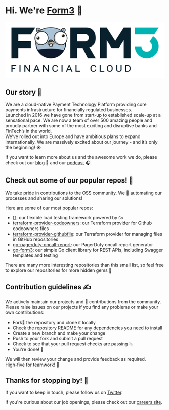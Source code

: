 # Hi. We're [Form3](https://www.form3.tech/) 👋

![Our Logo](/profile/form3-logo-gopher.png)

## Our story 🚀
We are a cloud-native Payment Technology Platform providing core payments infrastructure for financially regulated businesses. <br>
Launched in 2016 we have gone from start-up to established scale-up at a sensational pace. We are now a team of over 500 amazing people and proudly partner with some of the most exciting and disruptive banks and FinTech’s in the world. <br>
We’ve rolled out into Europe and have ambitious plans to expand internationally. We are massively excited about our journey - and it’s only the beginning! ☀️

If you want to learn more about us and the awesome work we do, please check out our [blog](https://www.form3.tech/engineering/content) 📝  and our [podcast](https://techpodcast.form3.tech/) 🎧.

## Check out some of our popular repos! 🤩
We take pride in contributions to the OSS community. We 💙 automating our processes and sharing our solutions!

Here are some of our most popular repos: 
- [f1](https://github.com/form3tech-oss/f1): our flexible load testing framework powered by `Go`
- [terraform-provider-codeowners](https://github.com/form3tech-oss/terraform-provider-codeowners): our Terraform provider for Github codeowners files
- [terraform-provider-githubfile](https://github.com/form3tech-oss/terraform-provider-githubfile): our Terraform provider for managing files in GitHub repositories
- [go-pagerduty-oncall-report](https://github.com/form3tech-oss/go-pagerduty-oncall-report): our PagerDuty oncall report generator
- [go-form3](https://github.com/form3tech-oss/go-form3): our simple Go client library for REST APIs, including Swagger templates and testing 

There are many more interesting repositories than this small list, so feel free to explore our repositories for more hidden gems 💎

## Contribution guidelines ✍️
We actively maintain our projects and 💙 contributions from the community. <br>
Please raise issues on our projects if you find any problems or make your own contributions: 

- Fork🍴 the repository and clone it locally 
- Check the repository README for any dependencies you need to install
- Create a new branch and make your change
- Push to your fork and submit a pull request
- Check to see that your pull request checks are passing 💥
- You're done! 🏁

We will then review your change and provide feedback as required.<br>
High-five for teamwork! 🙌

## Thanks for stopping by! 🥳

If you want to keep in touch, please follow us on [Twitter](https://twitter.com/Form3Cloud).

If you're curious about our job openings, please check out our [careers site](https://www.form3.tech/careers).
